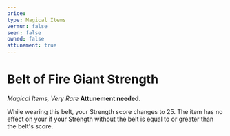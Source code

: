 ```yaml
---
price: 
type: Magical Items
vermun: false
seen: false
owned: false
attunement: true
---
```

# Belt of Fire Giant Strength

*Magical Items, Very Rare* **Attunement needed.**

While wearing this belt, your Strength score changes to 25. The item has no effect on your if your Strength without the belt is equal to or greater than the belt's score.